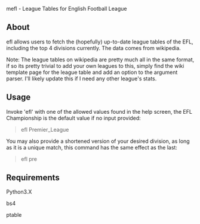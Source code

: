 mefl - League Tables for English Football League 

## About
efl allows users to fetch the (hopefully) up-to-date league tables of the EFL, including the top 4 divisions currently. 
The data comes from wikipedia. 

Note: The league tables on wikipedia are pretty much all in the same format, if so its pretty trivial to add your own leagues to this, simply find the wiki template page for the league table and add an option to the argument parser. I'll likely update this if I need any other league's stats.

## Usage
Invoke 'efl' with one of the allowed values found in the help screen, the EFL Championship is the default value if no input provided:

> efl Premier_League

You may also provide a shortened version of your desired division, as long as it is a unique match, this command has the same effect as the last:

> efl pre

## Requirements

Python3.X

bs4

ptable
